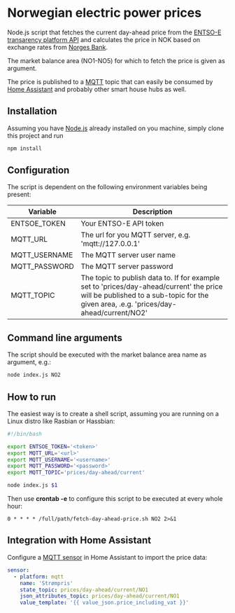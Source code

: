 # Norwegian electric power prices

Node.js script that fetches the current day-ahead price from the [ENTSO-E transarency platform API](https://transparency.entsoe.eu/content/static_content/Static%20content/web%20api/Guide.html)
and calculates the price in NOK based on exchange rates from [Norges Bank](https://www.norges-bank.no/en/Statistics/open-data/available-data/).

The market balance area (NO1-NO5) for which to fetch the price is given as argument.

The price is published to a [MQTT](https://mqtt.org) topic that can easily be consumed by [Home Assistant](https://www.home-assistant.io/) and probably other smart house hubs as well.

## Installation

Assuming you have [Node.js](https://nodejs.org/en/) already installed on you machine, simply clone this
project and run

```sh
npm install
```

## Configuration

The script is dependent on the following environment variables being present:

|Variable|Description|
|---|---|
|ENTSOE_TOKEN|Your ENTSO-E API token|
|MQTT_URL|The url for you MQTT server, e.g. 'mqtt://127.0.0.1'|
|MQTT_USERNAME|The MQTT server user name|
|MQTT_PASSWORD|The MQTT server password|
|MQTT_TOPIC|The topic to publish data to. If for example set to 'prices/day-ahead/current' the price will be published to a sub-topic for the given area, .e.g. 'prices/day-ahead/current/NO2'|

## Command line arguments

The script should be executed with the market balance area name as argument, e.g.:

```sh
node index.js NO2
```

## How to run

The easiest way is to create a shell script, assuming you are running on a Linux distro like Rasbian or Hassbian:

```sh
#!/bin/bash

export ENTSOE_TOKEN='<token>'
export MQTT_URL='<url>'
export MQTT_USERNAME='<username>'
export MQTT_PASSWORD='<password>'
export MQTT_TOPIC='prices/day-ahead/current'

node index.js $1
```

Then use **crontab -e** to configure this script to be executed at every whole hour:

```
0 * * * * /full/path/fetch-day-ahead-price.sh NO2 2>&1
```

## Integration with Home Assistant

Configure a [MQTT sensor](https://www.home-assistant.io/components/sensor.mqtt/) in 
Home Assistant to import the price data:

```yaml
sensor:
  - platform: mqtt
    name: 'Strømpris'
    state_topic: prices/day-ahead/current/NO1
    json_attributes_topic: prices/day-ahead/current/NO1
    value_template: '{{ value_json.price_including_vat }}'
```
